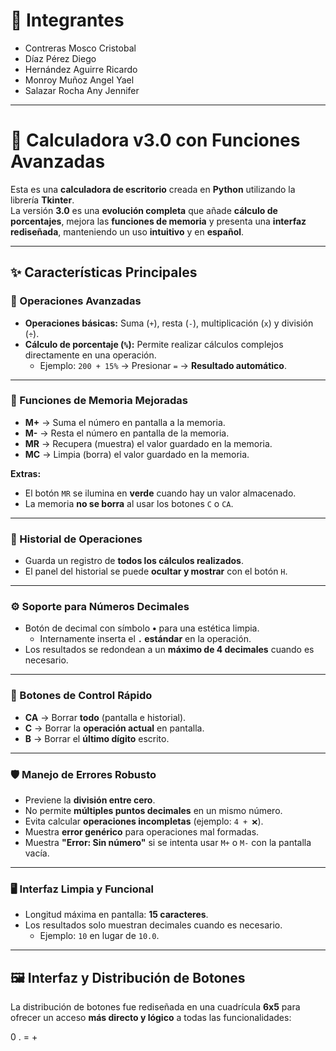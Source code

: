 # 👤 Integrantes
- Contreras Mosco Cristobal  
- Díaz Pérez Diego  
- Hernández Aguirre Ricardo  
- Monroy Muñoz Angel Yael  
- Salazar Rocha Any Jennifer  

---

# 🧮 Calculadora v3.0 con Funciones Avanzadas

Esta es una **calculadora de escritorio** creada en **Python** utilizando la librería **Tkinter**.  
La versión **3.0** es una **evolución completa** que añade **cálculo de porcentajes**, mejora las **funciones de memoria** y presenta una **interfaz rediseñada**, manteniendo un uso **intuitivo** y en **español**.

---

## ✨ Características Principales

### 🔢 Operaciones Avanzadas
- **Operaciones básicas:** Suma (`+`), resta (`-`), multiplicación (`x`) y división (`÷`).  
- **Cálculo de porcentaje (`%`):** Permite realizar cálculos complejos directamente en una operación.  
  - Ejemplo: `200 + 15%` → Presionar `=` → **Resultado automático**.

---

### 🧠 Funciones de Memoria Mejoradas
- **M+** → Suma el número en pantalla a la memoria.  
- **M-** → Resta el número en pantalla de la memoria.  
- **MR** → Recupera (muestra) el valor guardado en la memoria.  
- **MC** → Limpia (borra) el valor guardado en la memoria.  

**Extras:**
- El botón `MR` se ilumina en **verde** cuando hay un valor almacenado.  
- La memoria **no se borra** al usar los botones `C` o `CA`.

---

### 📝 Historial de Operaciones
- Guarda un registro de **todos los cálculos realizados**.  
- El panel del historial se puede **ocultar y mostrar** con el botón `H`.

---

### ⚙️ Soporte para Números Decimales
- Botón de decimal con símbolo **•** para una estética limpia.  
  - Internamente inserta el **`.` estándar** en la operación.  
- Los resultados se redondean a un **máximo de 4 decimales** cuando es necesario.

---

### 🧹 Botones de Control Rápido
- **CA** → Borrar **todo** (pantalla e historial).  
- **C** → Borrar la **operación actual** en pantalla.  
- **B** → Borrar el **último dígito** escrito.

---

### 🛡️ Manejo de Errores Robusto
- Previene la **división entre cero**.  
- No permite **múltiples puntos decimales** en un mismo número.  
- Evita calcular **operaciones incompletas** (ejemplo: `4 + ❌`).  
- Muestra **error genérico** para operaciones mal formadas.  
- Muestra **"Error: Sin número"** si se intenta usar `M+` o `M-` con la pantalla vacía.

---

### 🖥️ Interfaz Limpia y Funcional
- Longitud máxima en pantalla: **15 caracteres**.  
- Los resultados solo muestran decimales cuando es necesario.  
  - Ejemplo: `10` en lugar de `10.0`.

---

## 🖼️ Interfaz y Distribución de Botones

La distribución de botones fue rediseñada en una cuadrícula **6x5** para ofrecer un acceso **más directo y lógico** a todas las funcionalidades:


0 . = +

